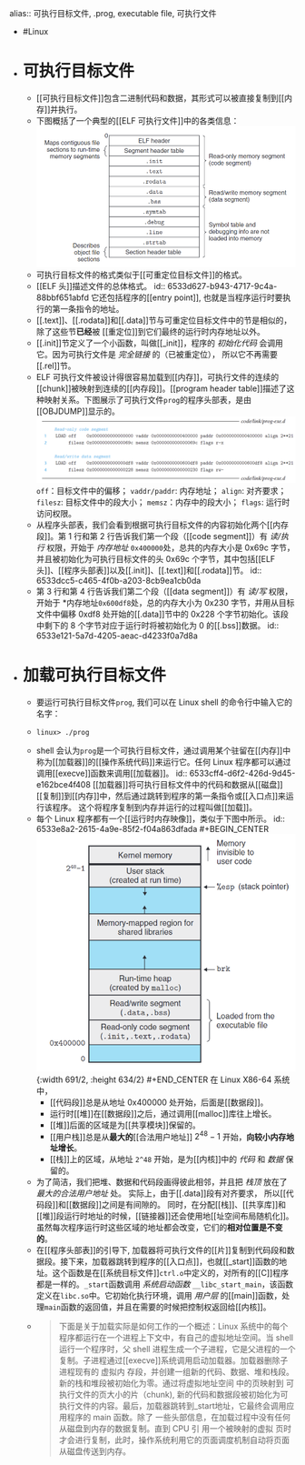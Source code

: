 alias:: 可执行目标文件, .prog, executable file, 可执行文件

- #Linux
- # 可执行目标文件
	- [[可执行目标文件]]包含二进制代码和数据，其形式可以被直接复制到[[内存]]并执行。
	- 下图概括了一个典型的[[ELF 可执行文件]]中的各类信息：
	  ![image.png](../assets/image_1697895229975_0.png)
	- 可执行目标文件的格式类似于[[可重定位目标文件]]的格式。
	- [[ELF 头]]描述文件的总体格式。
	  id:: 6533d627-b943-4717-9c4a-88bbf651abfd
	  它还包括程序的[[entry point]], 也就是当程序运行时要执行的第一条指令的地址。
	- [[.text]]、[[.rodata]]和[[.data]]节与可重定位目标文件中的节是相似的，除了这些节**已经**被
	  [[重定位]]到它们最终的运行时内存地址以外。
	- [[.init]]节定义了一个小函数，叫做[[_init]]，程序的 *初始化代码* 会调用它。因为可执行文件是 *完全链接* 的（已被重定位）， 所以它不再需要[[.rel]]节。
	- ELF 可执行文件被设计得很容易加载到[[内存]]，可执行文件的连续的[[chunk]]被映射到连续的[[内存段]]。[[program header table]]描述了这种映射关系。下图展示了可执行文件`prog`的程序头部表，是由[[OBJDUMP]]显示的。
	  ![image.png](../assets/image_1697897288714_0.png)
	  `off`：目标文件中的偏移；
	  `vaddr/paddr`: 内存地址； 
	  `align`: 对齐要求；
	  `filesz`: 目标文件中的段大小；
	  `memsz`：内存中的段大小；
	  `flags`: 运行时访问权限。
	- 从程序头部表，我们会看到根据可执行目标文件的内容初始化两个[[内存段]]。第 1 行和第 2 行告诉我们第一个段（[[code segment]]）有 *读/执行* 权限，开始于 *内存地址* `0x400000`处，总共的内存大小是 0x69c 字节，并且被初始化为可执行目标文件的头 0x69c 个字节，其中包括[[ELF 头]]、[[程序头部表]]以及[[.init]]、[[.text]]和[[.rodata]]节。
	  id:: 6533dcc5-c465-4f0b-a203-8cb9ea1cb0da
	- 第 3 行和第 4 行告诉我们第二个段（[[data segment]]）有 *读/写* 权限，开始于 *内存地址`0x600df8`处，总的内存大小为 0x230 字节，并用从目标文件中偏移 0xdf8 处开始的[[.data]]节中的 0x228 个字节初始化。该段中剩下的 8 个字节对应于运行时将被初始化为 0 的[[.bss]]数据。
	  id:: 6533e121-5a7d-4205-aeac-d4233f0a7d8a
- # 加载可执行目标文件
	- 要运行可执行目标文件`prog`, 我们可以在 Linux shell 的命令行中输入它的名字：
	- ``` shell
	  linux> ./prog
	  ```
	- shell 会认为`prog`是一个可执行目标文件，通过调用某个驻留在[[内存]]中称为[[加载器]]的[[操作系统代码]]来运行它。任何 Linux 程序都可以通过调用[[execve]]函数来调用[[加载器]]。
	  id:: 6533cff4-d6f2-426d-9d45-e162bce4f408
	  [[加载器]]将可执行目标文件中的代码和数据从[[磁盘]][[复制]]到[[内存]]中，然后通过跳转到程序的第一条指令或[[入口点]]来运行该程序。
	  这个将程序复制到内存并运行的过程叫做[[加载]]。
	- 每个 Linux 程序都有一个[[运行时内存映像]]，类似于下图中所示。
	  id:: 6533e8a2-2615-4a9e-85f2-f04a863dfada
	  #+BEGIN_CENTER
	  ![image.png](../assets/image_1697900310095_0.png){:width 691/2, :height 634/2}
	  #+END_CENTER 
	  在 Linux X86-64 系统中，
		- [[代码段]]总是从地址 0x400000 处开始，后面是[[数据段]]。
		- 运行时[[堆]]在[[数据段]]之后，通过调用[[malloc]]库往上增长。
		- [[堆]]后面的区域是为[[共享模块]]保留的。
		- [[用户栈]]总是从**最大的**[[合法用户地址]] $2^{48}-1$ 开始，**向较小内存地址增长**。
		- [[栈]]上的区域，从地址 `2^48` 开始，是为[[内核]]中的 *代码* 和 *数据* 保留的。
	- 为了简洁，我们把堆、数据和代码段画得彼此相邻，并且把 *栈顶* 放在了 *最大的合法用户地址* 处。
	  实际上，由于[[.data]]段有对齐要求， 所以[[代码段]]和[[数据段]]之间是有间隙的。
	  同时，在分配[[栈]]、[[共享库]]和[[堆]]段运行时地址的时候，[[链接器]]还会使用地[[址空间布局随机化]]。虽然每次程序运行时这些区域的地址都会改变，它们的**相对位置是不变的**。
	- 在[[程序头部表]]的引导下, 加载器将可执行文件的[[片]]复制到代码段和数据段。接下来，加载器跳转到程序的[[入口点]]，也就[[_start]]函数的地址。这个函数是在[[系统目标文件]]`ctrl.o`中定义的，对所有的[[C]]程序都是一样的。`_start`函数调用 *系统启动函数* `__libc_start_main`，该函数定义在`libc.so`中。它初始化执行环境，调用 *用户层* 的[[main]]函数，处理`main`函数的返回值，并且在需要的时候把控制权返回给[[内核]]。
	- > 下面是关于加载实际是如何工作的一个概述：Linux 系统中的每个程序都运行在一个进程上下文中，有自己的虚拟地址空间。当 shell 运行一个程序时，父 shell 进程生成一个子进程，它是父进程的一个复制。子进程通过[[execve]]系统调用启动加载器。加载器删除子进程现有的 虚拟内 存段，并创建一组新的代码、数据、堆和栈段。新的栈和堆段被初始化为零。通过将虚拟地址空间 中的页映射到 可执行文件的页大小的片（chunk), 新的代码和数据段被初始化为可执行文件的内容。最后，加载器跳转到_start地址，它最终会调用应用程序的 main 函数。除了 一些头部信息，在加载过程中没有任何从磁盘到内存的数据复制。直到 CPU 引 用一个被映射的虚拟 页时才会进行复制，此时，操作系统利用它的页面调度机制自动将页面从磁盘传送到内存。